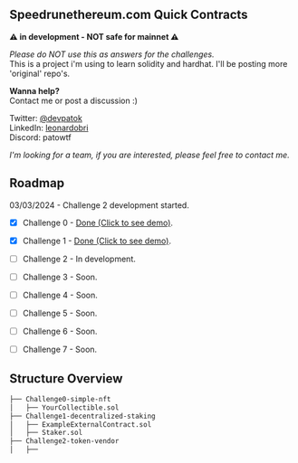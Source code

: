 ## **Speedrunethereum.com Quick Contracts**
**⚠️ in development - NOT safe for mainnet ⚠️**

*Please do NOT use this as answers for the challenges.*  
This is a project i'm using to learn solidity and hardhat.
I'll be posting more 'original' repo's. 

**Wanna help?**  
Contact me or post a discussion :)  

Twitter: [@devpatok](https://twitter.com/devpatok)  
LinkedIn: [leonardobri](https://www.linkedin.com/in/leonardobri/)  
Discord: patowtf  

*I'm looking for a team, if you are interested, please feel free to contact me.*
## Roadmap
03/03/2024 - Challenge 2 development started.

- [x] Challenge 0 - [Done (Click to see demo)](https://simplenft-eth-challenge.vercel.app/).
- [x] Challenge 1 - [Done (Click to see demo)](https://staking-challenge2-etherspeedrun.vercel.app/).
- [ ] Challenge 2 - In development.
- [ ] Challenge 3 - Soon.
- [ ] Challenge 4 - Soon.
- [ ] Challenge 5 - Soon.
- [ ] Challenge 6 - Soon.
- [ ] Challenge 7 - Soon.



## Structure Overview
```bash
├── Challenge0-simple-nft
│   ├── YourCollectible.sol
├── Challenge1-decentralized-staking
│   ├── ExampleExternalContract.sol
│   ├── Staker.sol
├── Challenge2-token-vendor
│   ├── 
```


